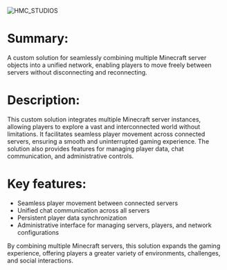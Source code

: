 ![HMC_STUDIOS](https://github.com/Suffix30/MultiverseMC/assets/49195535/1c43bf62-2a75-4477-b245-d2ad358f3c58)

# Summary:

A custom solution for seamlessly combining multiple Minecraft server objects into a unified network, enabling players to move freely between servers without disconnecting and reconnecting.

# Description:

This custom solution integrates multiple Minecraft server instances, allowing players to explore a vast and interconnected world without limitations. It facilitates seamless player movement across connected servers, ensuring a smooth and uninterrupted gaming experience. The solution also provides features for managing player data, chat communication, and administrative controls.

# Key features:

- Seamless player movement between connected servers
- Unified chat communication across all servers
- Persistent player data synchronization
- Administrative interface for managing servers, players, and network configurations

By combining multiple Minecraft servers, this solution expands the gaming experience, offering players a greater variety of environments, challenges, and social interactions.
